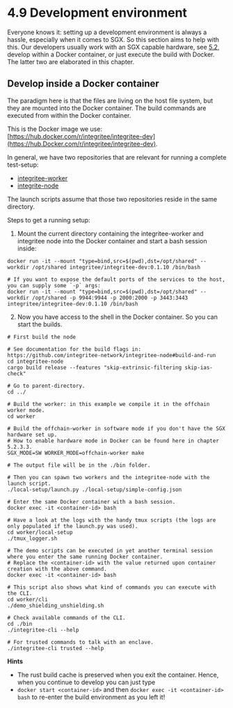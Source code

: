 # 4.9 Development environment
Everyone knows it: setting up a development environment is always a hassle, especially when it comes to SGX. So this 
section aims to help with this. Our developers usually work with an SGX capable hardware, see
[5.2](../5-nodes-and-infrastructure/5.2-how-to-set-up-and-run-a-sidechain-or-tocw-node), develop within a Docker 
container, or just execute the build with Docker. The latter two are elaborated in this chapter.

## Develop inside a Docker container
The paradigm here is that the files are living on the host file system, but they are mounted into the Docker container.
The build commands are executed from within the Docker container.

This is the Docker image we use: [https://hub.docker.com/r/integritee/integritee-dev](https://hub.Docker.com/r/integritee/integritee-dev).

In general, we have two repositories that are relevant for running a complete test-setup:
- [integritee-worker](https://github.com/integritee-network/worker)
- [integrite-node](https://github.com/integritee-network/integritee-node)

The launch scripts assume that those two repositories reside in the same directory.

Steps to get a running setup:

1. Mount the current directory containing the integritee-worker and integritee node into the Docker container and start a bash session inside: 
```shell
docker run -it --mount "type=bind,src=$(pwd),dst=/opt/shared" --workdir /opt/shared integritee/integritee-dev:0.1.10 /bin/bash

# If you want to expose the default ports of the services to the host, you can supply some `-p` args:
docker run -it --mount "type=bind,src=$(pwd),dst=/opt/shared" --workdir /opt/shared -p 9944:9944 -p 2000:2000 -p 3443:3443 integritee/integritee-dev:0.1.10 /bin/bash
```
2. Now you have access to the shell in the Docker container. So you can start the builds.
```shell
# First build the node

# See documentation for the build flags in: https://github.com/integritee-network/integritee-node#build-and-run
cd integritee-node
cargo build release --features "skip-extrinsic-filtering skip-ias-check"

# Go to parent-directory.
cd ../

# Build the worker: in this example we compile it in the offchain worker mode.
cd worker

# Build the offchain-worker in software mode if you don't have the SGX hardware set up.
# How to enable hardware mode in Docker can be found here in chapter 5.2.3.3.
SGX_MODE=SW WORKER_MODE=offchain-worker make

# The output file will be in the ./bin folder.

# Then you can spawn two workers and the integritee-node with the launch script.
./local-setup/launch.py ./local-setup/simple-config.json

# Enter the same Docker container with a bash session.
docker exec -it <container-id> bash
 
# Have a look at the logs with the handy tmux scripts (the logs are only populated if the launch.py was used).
cd worker/local-setup
./tmux_logger.sh
 
# The demo scripts can be executed in yet another terminal session where you enter the same running Docker container.
# Replace the <container-id> with the value returned upon container creation with the above command.
docker exec -it <container-id> bash

# This script also shows what kind of commands you can execute with the CLI.
cd worker/cli
./demo_shielding_unshielding.sh

# Check available commands of the CLI.
cd ./bin
./integritee-cli --help

# For trusted commands to talk with an enclave.
./integritee-cli trusted --help

```

**Hints**
* The rust build cache is preserved when you exit the container. Hence, when you continue to develop you can just type
* `docker start <container-id>` and then `docker exec -it <container-id> bash` to re-enter the build environment as
you left it!

